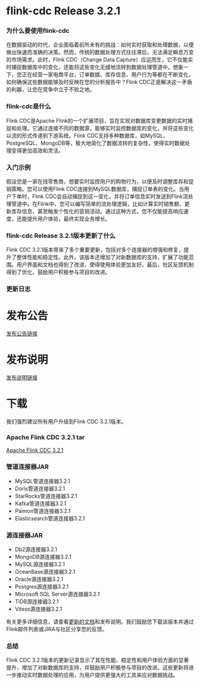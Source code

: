 # flink-cdc Release 3.2.1
### 为什么要使用flink-cdc

在数据驱动的时代，企业面临着前所未有的挑战：如何实时获取和处理数据，以便做出快速而准确的决策。然而，传统的数据处理方式往往滞后，无法满足瞬息万变的市场需求。此时，Flink CDC（Change Data Capture）应运而生，它不仅能实时捕捉数据库中的变化，还能将这些变化无缝地流转到数据处理管道中。想象一下，您正在经营一家电商平台，订单数据、库存信息、用户行为等都在不断变化，如何确保这些数据能够及时反映在您的分析报告中？Flink CDC正是解决这一矛盾的利器，让您在竞争中立于不败之地。

### flink-cdc是什么

Flink CDC是Apache Flink的一个扩展项目，旨在实现对数据库变更数据的实时捕捉和处理。它通过连接不同的数据源，能够实时监控数据库的变化，并将这些变化以流的形式传递到下游系统。Flink CDC支持多种数据库，如MySQL、PostgreSQL、MongoDB等，极大地简化了数据流转的复杂性，使得实时数据处理变得更加高效和灵活。

### 入门示例

假设您是一家在线零售商，想要实时监控用户的购物行为，以便及时调整库存和促销策略。您可以使用Flink CDC连接到MySQL数据库，捕捉订单表的变化。当用户下单时，Flink CDC会自动捕捉到这一变化，并将订单信息实时发送到Flink流处理管道中。在Flink中，您可以编写简单的流处理逻辑，比如计算实时销售额、更新库存信息，甚至触发个性化的营销活动。通过这种方式，您不仅能提高响应速度，还能提升用户体验，最终实现业务增长。

### flink-cdc Release 3.2.1版本更新了什么

Flink CDC 3.2.1版本带来了多个重要更新，包括对多个连接器的增强和修复，提升了整体性能和稳定性。此外，该版本还增加了对新数据库的支持，扩展了功能范围。用户界面和文档也得到了改进，使得使用体验更加友好。最后，社区反馈机制得到了优化，鼓励用户积极参与项目的改进。

### 更新日志

# 发布公告
[发布公告链接](https://flink.apache.org/2024/11/27/apache-flink-cdc-3.2.1-release-announcement/)

# 发布说明
[发布说明链接](https://issues.apache.org/jira/secure/ReleaseNote.jspa?projectId=12315522&version=12355099)

# 下载
我们强烈建议所有用户升级到Flink CDC 3.2.1版本。

### Apache Flink CDC 3.2.1 tar
[Apache Flink CDC 3.2.1](https://www.apache.org/dyn/closer.lua/flink/flink-cdc-3.2.1/flink-cdc-3.2.1-bin.tar.gz) 

### 管道连接器JAR
- MySQL管道连接器3.2.1
- Doris管道连接器3.2.1
- StarRocks管道连接器3.2.1
- Kafka管道连接器3.2.1
- Paimon管道连接器3.2.1
- Elasticsearch管道连接器3.2.1

### 源连接器JAR
- Db2源连接器3.2.1
- MongoDB源连接器3.2.1
- MySQL源连接器3.2.1
- OceanBase源连接器3.2.1
- Oracle源连接器3.2.1
- Postgres源连接器3.2.1
- Microsoft SQL Server源连接器3.2.1
- TiDB源连接器3.2.1
- Vitess源连接器3.2.1

有关更多详细信息，请查看[更新的文档](https://nightlies.apache.org/flink/flink-cdc-docs-release-3.2/)和发布说明。我们鼓励您下载该版本并通过Flink邮件列表或JIRA与社区分享您的反馈。

### 总结

Flink CDC 3.2.1版本的更新记录显示了其在性能、稳定性和用户体验方面的显著提升，增加了对新数据库的支持，并鼓励用户积极参与项目的改进。这些更新将进一步推动实时数据处理的应用，为用户提供更强大的工具来应对数据挑战。